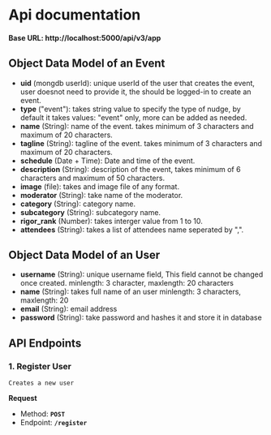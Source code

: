 # Api documentation


#### Base URL: http://localhost:5000/api/v3/app


## Object Data Model of an Event

* **uid** (mongdb userId): unique userId of the user that creates the event, user doesnot need to provide it, the should be logged-in to create an event.
* **type** ("event"): takes string value to specify the type of nudge, by default it takes values: "event" only, more can be added as needed.
* **name** (String): name of the event. takes minimum of 3 characters and maximum of 20 characters.
* **tagline** (String): tagline of the event. takes minimum of 3 characters and maximum of 20 characters.
* **schedule** (Date + Time): Date and time of the event.
* **description** (String): description of the event, takes minimum of 6 characters and maximum of 50 characters.
* **image** (file): takes and image file of any format.
* **moderator** (String): take name of the moderator.
* **category** (String): category name.
* **subcategory** (String): subcategory name.
* **rigor_rank** (Number): takes interger value from 1 to 10.
* **attendees** (String): takes a list of attendees name seperated by ",".

## Object Data Model of an User

* **username** (String): unique username field, This field cannot be changed once created.
                         minlength: 3 character,
                         maxlength: 20 characters
* **name** (String): takes full name of an  user
                         minlength: 3 characters,
                         maxlength: 20
* **email** (String): email address
* **password** (String): take password and hashes it and store it in database

## API Endpoints

### 1. **Register User**
    Creates a new user

**Request**
* Method: **`POST`**
* Endpoint: **`/register`**

